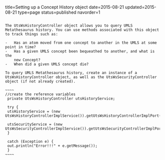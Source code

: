title=Setting up a Concept History object
date=2015-08-21
updated=2015-08-21
type=page
status=published
navorder=1
~~~~~~

The UtsWsHistoryController object allows you to query UMLS Metathesaurus history. You can use methods associated with this object to track things such as:

-   Has an atom moved from one concept to another in the UMLS at some point in time?
-   Has a given UMLS concept been bequeathed to another, and what is the
    new Concept?
-   When did a given UMLS concept die?

To query UMLS Metathesaurus history, create an instance of a UtsWsHistoryController object, as well as the UtsWsSecurityController object (if not already created).

~~~~
//create the reference variables
 private UtsWsHistoryController utsHistoryService;

 try {
 utsHistoryService = (new UtsWsHistoryControllerImplService()).getUtsWsHistoryControllerImplPort();

 utsSecurityService = (new UtsWsSecurityControllerImplService()).getUtsWsSecurityControllerImplPort();
 }

 catch (Exception e) {
 out.println("Error!!!" + e.getMessage());
 }
~~~~
